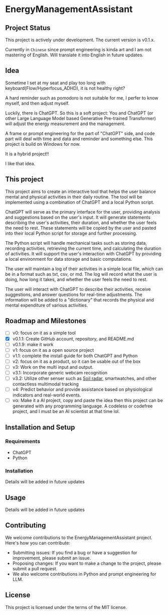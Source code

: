 # EnergyManagementAssistant

## Project Status

This project is actively under development. The current version is v0.1.x.

Currently in `Chinese` since prompt engineering is kinda art and I am not mastering of English.
Will translate it into English in future updates.

## Idea

Sometime I set at my seat and play too long with keyboard(Flow/Hyperfocus_ADHD), it is not healthy right?

A hard reminder such as pomodoro is not suitable for me, I perfer to know myself, and then adjust myself.

Luckily, there is ChatGPT. So this is a soft project: You and ChatGPT (or other Large Language Model based Generative Pre-trained Transformer) will adjust the energy measurement and the management.

A frame or prompt engineering for the part of "ChatGPT" side, and code part will deal with time and data and reminder and something else. This project is build on Windows for now.

It is a hybrid project!!

I like that idea.

## This project

This project aims to create an interactive tool that helps the user balance mental and physical activities in their daily routine. The tool will be implemented using a combination of ChatGPT and a local Python script.

ChatGPT will serve as the primary interface for the user, providing analysis and suggestions based on the user's input. It will generate statements describing the user's activities, their duration, and whether the user feels the need to rest. These statements will be copied by the user and pasted into their local Python script for storage and further processing.

The Python script will handle mechanical tasks such as storing data, recording activities, retrieving the current time, and calculating the duration of activities. It will support the user's interaction with ChatGPT by providing a local environment for data storage and basic computations.

The user will maintain a log of their activities in a simple local file, which can be in a format such as txt, csv, or md. The log will record what the user is doing, how long it takes, and whether the user feels the need to rest.

The user will interact with ChatGPT to describe their activities, receive suggestions, and answer questions for real-time adjustments. The information will be added to a "dictionary" that records the physical and mental expenditure of various activities.

## Roadmap and Milestones

- [ ] v0: focus on it as a simple tool
- [x] v0.1.1: Create GitHub account, repository, and README.md
- [ ] v0.1.9: make it work
- [ ] v1: focus on it as a open source project
- [ ] v1.1: complete the install guide for both ChatGPT and Python
- [ ] v2: focus on it as a product, so it can be usable out of the box
- [ ] v3: Work on the multi input and output.
- [ ] v3.1: Incorporate generic webcam recognition
- [ ] v3.2: Utilize other senser such as [Soil radar](https://atap.google.com/soli/), smartwatches, and other contactless multimodal tracking
- [ ] v4: Predict behavior and provide assistance based on physiological indicators and real-world events.
- [ ] vα: Make it a AI project, copy and paste the idea then this project can be generated with any programming language. A codeless or codefree project, and I must be an AI scientist at that time lol.

## Installation and Setup

### Requirements

- ChatGPT
- Python

### Installation

Details will be added in future updates

## Usage

Details will be added in future updates

## Contributing

We welcome contributions to the EnergyManagementAssistant project. Here's how you can contribute:

- Submitting issues: If you find a bug or have a suggestion for improvement, please submit an issue.
- Proposing changes: If you want to make a change to the project, please submit a pull request.
- We also welcome contributions in Python and prompt engineering for LLM.

## License

This project is licensed under the terms of the MIT license.
